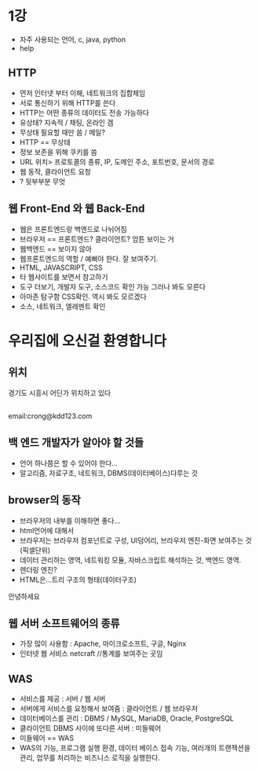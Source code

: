 # 1강

- 자주 사용되는 언어, c, java, python
- help

## HTTP

- 먼저 인터넷 부터 이해, 네트워크의 집합체임
- 서로 통신하기 위해 HTTP를 쓴다
- HTTP는 어떤 종류의 데이터도 전송 가능하다
- 유상태? 지속적 / 채팅, 온라인 겜
- 무상태 필요할 때만 씀 / 메일?
- HTTP == 무상태
- 정보 보존을 위해 쿠키를 씀
- URL 위치> 프로토콜의 종류, IP, 도메인 주소, 포트번호, 문서의 경로
- 웹 동작, 클라이언트 요청
- ? 뒷부부분 무엇

## 웹 Front-End 와 웹 Back-End

- 웹은 프론트엔드랑 백엔드로 나뉘어짐
- 브라우저 == 프론트엔드? 클라이언트? 암튼 보이는 거
- 웹백엔드 == 보이지 않아
- 웹프론트엔드의 역할 / 예뻐야 한다. 잘 보여주기.
- HTML, JAVASCRIPT, CSS
- 타 웹사이트를 보면서 참고하기
- 도구 더보기, 개발자 도구, 소스코드 확인 가능 그러나 봐도 모른다
- 아마존 탐구함 CSS확인. 역시 봐도 모르겠다
- 소스, 네트워크, 엘레멘트 확인

<h1> 우리집에 오신걸 환영합니다</h1>
<section>
    <h2>위치</h2>
    <p>경기도 시흥시 어딘가 위치하고 있다</p>
    <h2></h2>
    <p></p>
</section>
<footer>email:crong@kdd123.com</footer>

## 백 엔드 개발자가 알아야 할 것들
- 언어 하나쯤은 할 수 있어야 한다...
- 알고리즘, 자료구조, 네트워크, DBMS(데이터베이스)다루는 것

## browser의 동작
- 브라우저의 내부를 이해하면 좋다...
- html언어에 대해서
- 브라우저는 브라우저 컴포넌트로 구성, UI덩어리, 브라우저 엔진-화면 보여주는 것(픽셀단위)
- 데이터 관리하는 영역, 네트워킹 모듈, 자바스크립트 해석하는 것, 백엔드 영역.
- 렌더링 엔진?
- HTML은...트리 구조의 형태(데이터구조)

<tag class="title">안녕하세요</tag>

## 웹 서버 소프트웨어의 종류

- 가장 많이 사용함 : Apache, 마이크로소프트, 구글, Nginx
- 인터넷 웹 서비스 netcraft //통계를 보여주는 곳임

## WAS

- 서비스를 제공 : 서버 / 웹 서버
- 서버에게 서비스를 요청해서 보여줌 : 클라이언트 / 웹 브라우저
- 데이터베이스를 관리 : DBMS / MySQL, MariaDB, Oracle, PostgreSQL
- 클라이언트 DBMS 사이에 또다른 서버 : 미들웨어
- 미들웨어 == WAS
- WAS의 기능, 프로그램 실행 환경, 데이터 베이스 접속 기능, 여러개의 트랜잭션을 관리, 업무를 처리하는 비즈니스 로직을 실행한다.
